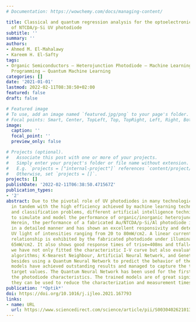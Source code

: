 ```yaml
---
# Documentation: https://wowchemy.com/docs/managing-content/

title: Classical and quantum regression analysis for the optoelectronic performance
  of NTCDA/p-Si UV photodiode
subtitle: ''
summary: ''
authors:
- Ahmed M. El-Mahalawy
- Kareem H. El-Safty
tags:
- Organic Semiconductors – Heterojunction Photodiode – Machine Learning – Genetic
  Programming – Quantum Machine Learning
categories: []
date: '2021-01-01'
lastmod: 2022-02-11T08:38:50+02:00
featured: false
draft: false

# Featured image
# To use, add an image named `featured.jpg/png` to your page's folder.
# Focal points: Smart, Center, TopLeft, Top, TopRight, Left, Right, BottomLeft, Bottom, BottomRight.
image:
  caption: ''
  focal_point: ''
  preview_only: false

# Projects (optional).
#   Associate this post with one or more of your projects.
#   Simply enter your project's folder or file name without extension.
#   E.g. `projects = ["internal-project"]` references `content/project/deep-learning/index.md`.
#   Otherwise, set `projects = []`.
projects: []
publishDate: '2022-02-11T06:38:50.471567Z'
publication_types:
- '2'
abstract: Due to the pivotal role of UV photodiodes in many technological applications
  in tandem with the high efficiency achieved by machine learning techniques in regression
  and classification problems, different artificial intelligence techniques are adopted
  to simulate and model the performance of organic/inorganic heterojunction UV photodiode.
  Herein, the performance of a fabricated Au/NTCDA/p-Si/Al photodiode is explained
  in a detailed manner and has shown an excellent responsivity and detectivity for
  UV light of intensities ranging from 20 to 80mW/cm2. A linear current–irradiance
  relationship is exhibited by the fabricated photodiode under illumination up to
  65mW/cm2. It also shows good response times of trise=408ms and tfall=490ms. Furthermore,
  we have not only fitted the characteristic I-V curve but also evaluated three classical
  algorithms; K-Nearest Neighbour, Artificial Neural Network, and Genetic Programming
  besides using a Quantum Neural Network to predict the behavior of the device. The
  models have achieved outstanding results and managed to capture the trend of the
  target values. The Quantum Neural Network has been used for the first time to model
  the photodiode characteristics. The trained models are of great significance since
  they can be used to reduce the characterization and measurement times.
publication: '*Optik*'
doi: https://doi.org/10.1016/j.ijleo.2021.167793
links:
- name: URL
  url: https://www.sciencedirect.com/science/article/pii/S0030402621013826
---
```

